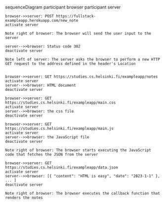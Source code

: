 sequenceDiagram
participant browser
participant server

    browser->>server: POST https://fullstack-exampleapp.herokuapp.com/new_note
    activate server

    Note right of browser: The browser will send the user input to the server
    
    server-->>browser: Status code 302
    deactivate server

    Note left of server: The server asks the browser to perform a new HTTP GET request to the address defined in the header's Location


    browser->>server: GET https://studies.cs.helsinki.fi/exampleapp/notes
    activate server
    server-->>browser: HTML document
    deactivate server

    browser->>server: GET https://studies.cs.helsinki.fi/exampleapp/main.css
    activate server
    server-->>browser: the css file
    deactivate server

    browser->>server: GET https://studies.cs.helsinki.fi/exampleapp/main.js
    activate server
    server-->>browser: the JavaScript file
    deactivate server

    Note right of browser: The browser starts executing the JavaScript code that fetches the JSON from the server

    browser->>server: GET https://studies.cs.helsinki.fi/exampleapp/data.json
    activate server
    server-->>browser: [{ "content": "HTML is easy", "date": "2023-1-1" }, ... ]
    deactivate server

    Note right of browser: The browser executes the callback function that renders the notes
